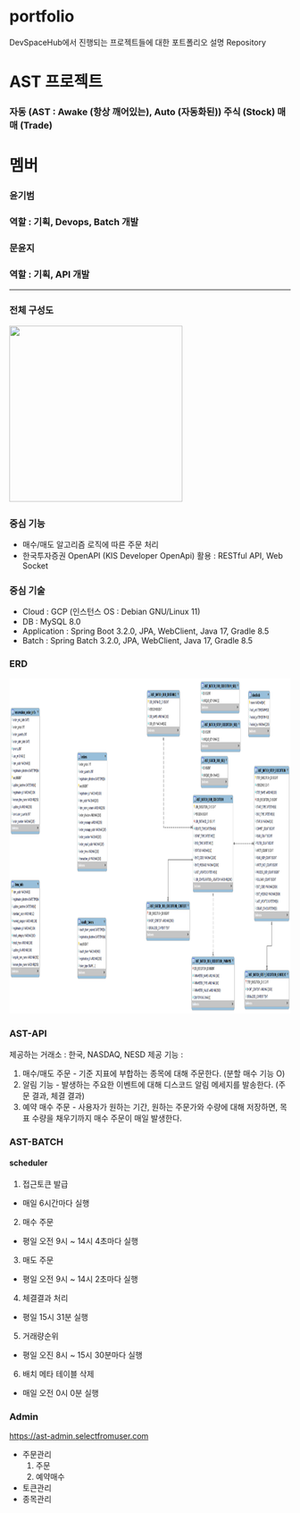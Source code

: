 # portfolio
DevSpaceHub에서 진행되는 프로젝트들에 대한 포트폴리오 설명 Repository

# AST 프로젝트
### 자동 (AST : Awake (항상 깨어있는), Auto (자동화된)) 주식 (Stock) 매매 (Trade)

# 멤버
### 윤기범
### 역할 : 기획, Devops, Batch 개발
### 문윤지
### 역할 : 기획, API 개발

---
### 전체 구성도
<img src="https://github.com/DevSpaceHub/AST/assets/66311276/64b326e7-3063-4ec7-98fd-86453ea70d61" width="310" height="315"/>

### 중심 기능
- 매수/매도 알고리즘 로직에 따른 주문 처리
- 한국투자증권 OpenAPI (KIS Developer OpenApi) 활용 : RESTful API, Web Socket

### 중심 기술
- Cloud : GCP (인스턴스 OS : Debian GNU/Linux 11)
- DB : MySQL 8.0
- Application : Spring Boot 3.2.0, JPA, WebClient, Java 17, Gradle 8.5
- Batch : Spring Batch 3.2.0, JPA, WebClient, Java 17, Gradle 8.5

### ERD
<img src="https://github.com/DevSpaceHub/portfolio/blob/main/AST%20DB%20ERD.png" width="2000" height="600"/>

### AST-API
제공하는 거래소 : 한국, NASDAQ, NESD
제공 기능 :
1. 매수/매도 주문 - 기준 지표에 부합하는 종목에 대해 주문한다. (분할 매수 기능 O)
2. 알림 기능 - 발생하는 주요한 이벤트에 대해 디스코드 알림 메세지를 발송한다. (주문 결과, 체결 결과)
3. 예약 매수 주문 - 사용자가 원하는 기간, 원하는 주문가와 수량에 대해 저장하면, 목표 수량을 채우기까지 매수 주문이 매일 발생한다.

### AST-BATCH
#### scheduler
1. 접근토큰 발급
- 매일 6시간마다 실행
2. 매수 주문
- 평일 오전 9시 ~ 14시 4초마다 실행
3. 매도 주문
- 평일 오전 9시 ~ 14시 2초마다 실행
4. 체결결과 처리
- 평일 15시 31분 실행
5. 거래량순위
- 평일 오진 8시 ~ 15시 30분마다 실행
6. 배치 메타 테이블 삭제
- 매일 오전 0시 0분 실행
 

### Admin
https://ast-admin.selectfromuser.com
- 주문관리
   1. 주문
   2. 예약매수
- 토큰관리
- 종목관리

